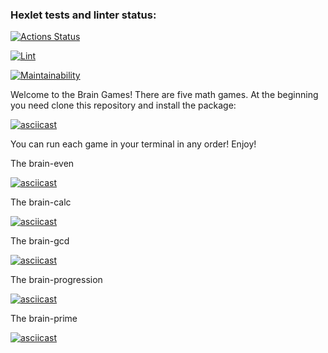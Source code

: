 ### Hexlet tests and linter status:
[![Actions Status](https://github.com/PolinaIkonnikova/python-project-lvl1/workflows/hexlet-check/badge.svg)](https://github.com/PolinaIkonnikova/python-project-lvl1/actions)

[![Lint](https://github.com/PolinaIkonnikova/python-project-lvl1/actions/workflows/linter.yml/badge.svg)](https://github.com/PolinaIkonnikova/python-project-lvl1/actions/workflows/linter.yml)

[![Maintainability](https://api.codeclimate.com/v1/badges/a99a88d28ad37a79dbf6/maintainability)](https://codeclimate.com/github/PolinaIkonnikova/python-project-lvl1/maintainability)

Welcome to the Brain Games!
There are five math games.
At the beginning you need clone this repository and install the package:

[![asciicast](https://asciinema.org/a/30xaIaoN850prx86JL8sk6kux.svg)](https://asciinema.org/a/30xaIaoN850prx86JL8sk6kux?speed=2)

You can run each game in your terminal in any order!
Enjoy!

The brain-even

[![asciicast](https://asciinema.org/a/QuNzGu3c7ef9gxdRWZug9uxiY.svg)](https://asciinema.org/a/QuNzGu3c7ef9gxdRWZug9uxiY?speed=2)

The brain-calc

[![asciicast](https://asciinema.org/a/GQeSOualuqcAc18ou9rdLdXuP.svg)](https://asciinema.org/a/GQeSOualuqcAc18ou9rdLdXuP?speed=2)

The brain-gcd

[![asciicast](https://asciinema.org/a/t4uSoqFTmcMADXNShqIZnZ9ix.svg)](https://asciinema.org/a/t4uSoqFTmcMADXNShqIZnZ9ix?speed=2)

The brain-progression

[![asciicast](https://asciinema.org/a/NlMhfEATLHocRvGER0u705wpJ.svg)](https://asciinema.org/a/NlMhfEATLHocRvGER0u705wpJ?speed=2)

The brain-prime

[![asciicast](https://asciinema.org/a/Zw4S1jKL37Xg8zUmeSpmRWCmu.svg)](https://asciinema.org/a/Zw4S1jKL37Xg8zUmeSpmRWCmu?speed=2)
